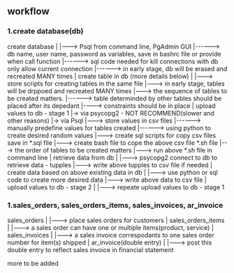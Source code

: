 <h2>workflow</h2>

<h3>1.create database(db)</h3>

create database
    |
    |---> Psql from command line, PgAdmin GUI
    |------> db name, user name, password as variables, save in bashrc file or provide when call function
    |------> sql code needed for kill connections with db only allow current connection 
    |------> in early stage, db will be erased and recreated MANY times
    |
create table in db (more details below)
    |
    |---> store scripts for creating tables in the same file
    |---> in early stage, tables will be drppoed and recreated MANY times
    |---> the sequence of tables to be created matters.
    |------> table determinded by other tables should be placed after its depedant
    |----> constraints should be in place
    | 
upload values to db - stage 1
    |-> via psycopg2 - NOT RECOMMEND(slower and other reasons)
    |-> via Psql
    |---> store values in csv files
    |------> manually predefine values for tables created
    |------> using python to create desired random values 
    |---> create sql scripts for copy csv files save in *.sql file
    |---> create bash file to cope the above csv file *.sh file
    |---> the order of tables to be created matters
    |---> run above *.sh file in command line
    |
retrieve data from db
    |
    |---> psycopg2 connect to db to retrieve data - tupples
    |---> write above tupples to csv file if needed
    |
create data based on above existing data in db
    |
    |---> use python or sql code to create more desired data
    |---> write above data to csv file
    |
upload values to db - stage 2
    |
    |---> repeate upload values to db - stage 1
    


<h3>1.sales_orders, sales_orders_items, sales_invoices, ar_invoice</h3>

sales_orders
    |
    |---> place sales orders for customers
    |
sales_orders_items
    |
    |---> a sales order can  have one or multiple items(product, service)
    |
sales_invoices
    |
    |---> a sales invoice correspodants to one sales order number for item(s) shipped
    |
ar_invoice(double entry)
    |
    |---> post this double entry to reflect sales invoice in financial statement
    


more to be added